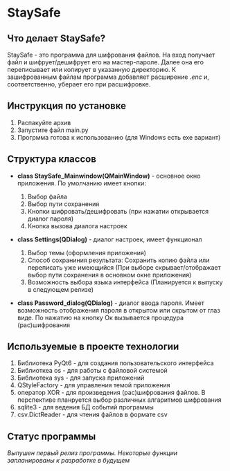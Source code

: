 # StaySafe
## Что делает StaySafe?
StaySafe - это программа для шифрования файлов.
На вход получает файл и шифрует/дешифрует его на мастер-пароле. Далее она его переписывает или копирует в указанную директорию.
К зашифрованным файлам программа добавляет расширение _.enc_  и, соответственно, уберает его при расшифровке.
## Инструкция по установке 
1. Распакуйте архив 
2. Запустите файл main.py 
3. Прогрмма готова к использованию
  (для Windows есть exe вариант)
## Структура классов 
* **class StaySafe_Mainwindow(QMainWindow)** -  основное окно приложения. По умолчанию имеет кнопки:
  1. Выбор файла 
  2. Выбор пути сохранения 
  3. Кнопки шифровать/дешифровать (при нажатии открывается диалог пароля)
  4. Кнопка вызова диалога настроек
* **class Settings(QDialog)** - диалог настроек, имеет функционал
  1. Выбор темы (оформления приложения)
  2. Способ сохраниния результата: Сохранить копию файла или переписать уже имеющийся (При выборе скрывает/отображает выбор пути сохранения в основном окне приложения)
  3. Возможность выбора языка интерфейса (Планируется к выпуску в следующем релизе)

* **class Password_dialog(QDialog)** - диалог ввода пароля. Имеет возможность отображения пароля в открытом или скрытом от глаз виде. По нажатию на кнопку Ок вызывается процедура (рас)шифрования
## Используемые в проекте технологии
1. Библиотека PyQt6 - для создания пользовательского интерфейса 
2. Библиоткеа os - для работы с файловой системой
3. Библиотека sys - для запуска приложений
4. QStyleFactory - для управления темой приложения
5. оператор XOR -  для произведения (рас)шифрования файлов. В перспективе планруется выбор различных алгаритмов шифрования
6. sqlite3 - для ведения БД событий программы
7. csv.DictReader - для чтения файлов в формате csv
## Статус программы 
_Выпушен первый релиз программы. Некоторые функции запланированы к разработке в будущем_


